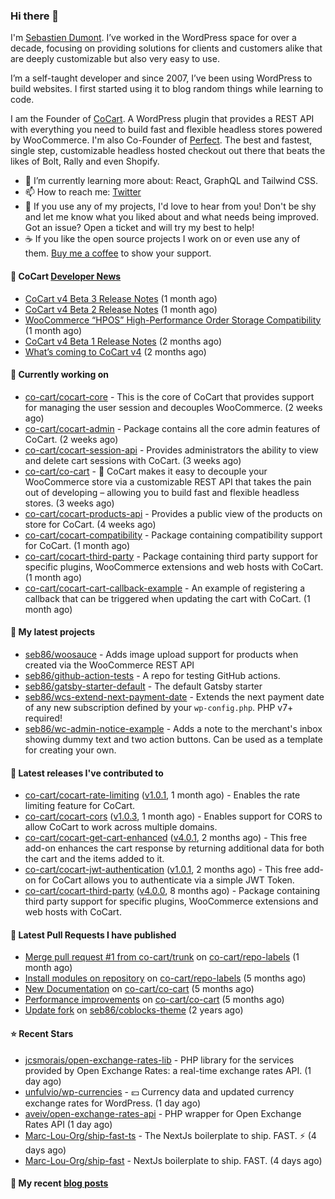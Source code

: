 ### Hi there 👋

I'm [Sebastien Dumont](https://sebastiendumont.com/). I’ve worked in the WordPress space for over a decade, focusing on providing solutions for clients and customers alike that are deeply customizable but also very easy to use.

I’m a self-taught developer and since 2007, I’ve been using WordPress to build websites. I first started using it to blog random things while learning to code.

I am the Founder of [CoCart](https://wordpress.org/plugins/cart-rest-api-for-woocommerce/). A WordPress plugin that provides a REST API with everything you need to build fast and flexible headless stores powered by WooCommerce. I'm also Co-Founder of [Perfect](https://perfectcheckout.com/). The best and fastest, single step, customizable headless hosted checkout out there that beats the likes of Bolt, Rally and even Shopify.

* 🌱 I’m currently learning more about: React, GraphQL and Tailwind CSS.
* 📫 How to reach me: [Twitter](https://twitter.com/sebd86)
* 💬 If you use any of my projects, I'd love to hear from you! Don't be shy and let me know what you liked about and what needs being improved. Got an issue? Open a ticket and will try my best to help!
* ☕ If you like the open source projects I work on or even use any of them. [Buy me a coffee](https://www.buymeacoffee.com/sebastien) to show your support.

#### 🛒 CoCart [Developer News](https://cocart.dev)

- [CoCart v4 Beta 3 Release Notes](https://cocart.dev/cocart-v4-beta-3-release-notes/) (1 month ago)
- [CoCart v4 Beta 2 Release Notes](https://cocart.dev/cocart-v4-beta-2-release-notes/) (1 month ago)
- [WooCommerce “HPOS” High-Performance Order Storage Compatibility](https://cocart.dev/woocommerce-hpos-high-performance-order-storage-compatibility/) (1 month ago)
- [CoCart v4 Beta 1 Release Notes](https://cocart.dev/cocart-v4-beta-1-release-notes/) (2 months ago)
- [What’s coming to CoCart v4](https://cocart.dev/whats-coming-to-cocart-v4/) (2 months ago)

#### 👷 Currently working on

- [co-cart/cocart-core](https://github.com/co-cart/cocart-core) - This is the core of CoCart that provides support for managing the user session and decouples WooCommerce. (2 weeks ago)
- [co-cart/cocart-admin](https://github.com/co-cart/cocart-admin) - Package contains all the core admin features of CoCart. (2 weeks ago)
- [co-cart/cocart-session-api](https://github.com/co-cart/cocart-session-api) - Provides administrators the ability to view and delete cart sessions with CoCart. (3 weeks ago)
- [co-cart/co-cart](https://github.com/co-cart/co-cart) - 🛒 CoCart makes it easy to decouple your WooCommerce store via a customizable REST API that takes the pain out of developing – allowing you to build fast and flexible headless stores. (3 weeks ago)
- [co-cart/cocart-products-api](https://github.com/co-cart/cocart-products-api) - Provides a public view of the products on store for CoCart. (4 weeks ago)
- [co-cart/cocart-compatibility](https://github.com/co-cart/cocart-compatibility) - Package containing compatibility support for CoCart. (1 month ago)
- [co-cart/cocart-third-party](https://github.com/co-cart/cocart-third-party) - Package containing third party support for specific plugins, WooCommerce extensions and web hosts with CoCart. (1 month ago)
- [co-cart/cocart-cart-callback-example](https://github.com/co-cart/cocart-cart-callback-example) - An example of registering a callback that can be triggered when updating the cart with CoCart. (1 month ago)

#### 🌱 My latest projects

- [seb86/woosauce](https://github.com/seb86/woosauce) - Adds image upload support for products when created via the WooCommerce REST API
- [seb86/github-action-tests](https://github.com/seb86/github-action-tests) - A repo for testing GitHub actions.
- [seb86/gatsby-starter-default](https://github.com/seb86/gatsby-starter-default) - The default Gatsby starter
- [seb86/wcs-extend-next-payment-date](https://github.com/seb86/wcs-extend-next-payment-date) - Extends the next payment date of any new subscription defined by your `wp-config.php`. PHP v7&#43; required!
- [seb86/wc-admin-notice-example](https://github.com/seb86/wc-admin-notice-example) - Adds a note to the merchant&#39;s inbox showing dummy text and two action buttons. Can be used as a template for creating your own.

#### 🔭 Latest releases I've contributed to

- [co-cart/cocart-rate-limiting](https://github.com/co-cart/cocart-rate-limiting) ([v1.0.1](https://github.com/co-cart/cocart-rate-limiting/releases/tag/v1.0.1), 1 month ago) - Enables the rate limiting feature for CoCart.
- [co-cart/cocart-cors](https://github.com/co-cart/cocart-cors) ([v1.0.3](https://github.com/co-cart/cocart-cors/releases/tag/v1.0.3), 1 month ago) - Enables support for CORS to allow CoCart to work across multiple domains.
- [co-cart/cocart-get-cart-enhanced](https://github.com/co-cart/cocart-get-cart-enhanced) ([v4.0.1](https://github.com/co-cart/cocart-get-cart-enhanced/releases/tag/v4.0.1), 2 months ago) - This free add-on enhances the cart response by returning additional data for both the cart and the items added to it.
- [co-cart/cocart-jwt-authentication](https://github.com/co-cart/cocart-jwt-authentication) ([v1.0.1](https://github.com/co-cart/cocart-jwt-authentication/releases/tag/v1.0.1), 2 months ago) - This free add-on for CoCart allows you to authenticate via a simple JWT Token.
- [co-cart/cocart-third-party](https://github.com/co-cart/cocart-third-party) ([v4.0.0](https://github.com/co-cart/cocart-third-party/releases/tag/v4.0.0), 8 months ago) - Package containing third party support for specific plugins, WooCommerce extensions and web hosts with CoCart.

#### 🔨 Latest Pull Requests I have published

- [Merge pull request #1 from co-cart/trunk](https://github.com/co-cart/repo-labels/pull/2) on [co-cart/repo-labels](https://github.com/co-cart/repo-labels) (1 month ago)
- [Install modules on repository](https://github.com/co-cart/repo-labels/pull/1) on [co-cart/repo-labels](https://github.com/co-cart/repo-labels) (5 months ago)
- [New Documentation](https://github.com/co-cart/co-cart/pull/377) on [co-cart/co-cart](https://github.com/co-cart/co-cart) (5 months ago)
- [Performance improvements](https://github.com/co-cart/co-cart/pull/376) on [co-cart/co-cart](https://github.com/co-cart/co-cart) (5 months ago)
- [Update fork](https://github.com/seb86/coblocks-theme/pull/2) on [seb86/coblocks-theme](https://github.com/seb86/coblocks-theme) (2 years ago)

#### ⭐ Recent Stars

- [jcsmorais/open-exchange-rates-lib](https://github.com/jcsmorais/open-exchange-rates-lib) - PHP library for the services provided by Open Exchange Rates: a real-time exchange rates API. (1 day ago)
- [unfulvio/wp-currencies](https://github.com/unfulvio/wp-currencies) - :yen: Currency data and updated currency exchange rates for WordPress. (1 day ago)
- [aveiv/open-exchange-rates-api](https://github.com/aveiv/open-exchange-rates-api) - PHP wrapper for Open Exchange Rates API (1 day ago)
- [Marc-Lou-Org/ship-fast-ts](https://github.com/Marc-Lou-Org/ship-fast-ts) - The NextJs boilerplate to ship. FAST. ⚡️ (4 days ago)
- [Marc-Lou-Org/ship-fast](https://github.com/Marc-Lou-Org/ship-fast) - NextJs boilerplate to ship. FAST. (4 days ago)

#### 📜 My recent [blog posts](https://sebastiendumont.com)

